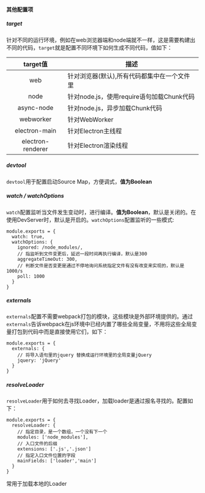 #### 其他配置项

##### target

针对不同的运行环境，例如在web浏览器端和node端就不一样，这是需要构建出不同的代码，`target`就是配置不同环境下如何生成不同代码，值如下：

target值 | 描述
:-: | -
web | 针对浏览器(默认),所有代码都集中在一个文件里
node | 针对node.js，使用require语句加载Chunk代码
async-node | 针对node.js，异步加载Chunk代码
webworker | 针对WebWorker
electron-main | 针对Electron主线程
electron-renderer | 针对Electron渲染线程

##### devtool

`devtool`用于配置启动Source Map，方便调式，**值为Boolean**

##### watch / watchOptions

`watch`配置监听当文件发生变动时，进行编译。**值为Boolean**，默认是关闭的。在使用DevServer时，默认是开启的。`watchOptions`配置监听的一些模式:

    module.exports = {
      watch: true,
      watchOptions: {
        ignored: /node_modules/, 
        // 指监听到文件变更后，延迟一段时间再执行编译，默认是300
        aggregateTimeOut: 300,
        // 判断文件是否变更是通过不停地询问系统指定文件有没有改变来实现的，默认是1000/s
        poll: 1000
      }
    }

##### externals

`externals`配置不需要webpack打包的模块，这些模块是外部环境提供的。通过`externals`告诉webpack在js环境中已经内置了哪些全局变量，不用将这些全局变量打包到代码中而是直接使用它们，如下：

    module.exports = {
      externals: {
        // 将导入语句里的jquery 替换成运行环境里的全局变量jQuery 
        jquery: 'jQuery'
      }
    }

##### resolveLoader

`resolveLoader`用于如何去寻找Loader，加载loader是通过报名寻找的。配置如下：

    module.exports = {
      resolveLoader: {
        // 指定目录，是一个数组，一个没有下一个
        modules: ['node_modules'],
        // 入口文件的后缀
        extensions: ['.js','.json']
        // 指定入口文件位置的字段
        mainFields: ['loader','main']
      }
    }

常用于加载本地的Loader

